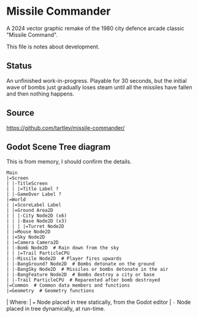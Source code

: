 # Missile Commander

A 2024 vector graphic remake of the 1980 city defence arcade classic "Missile Command".

This file is notes about development.

## Status

An unfinished work-in-progress. Playable for 30 seconds, but the initial
wave of bombs just gradually loses steam until all the missiles have fallen
and then nothing happens.

## Source

https://github.com/tartley/missile-commander/

## Godot Scene Tree diagram

This is from memory, I should confirm the details.

  ```
  Main
  |=Screen
  | |-TitleScreen
  | | |=Title Label ?
  | |-GameOver Label ?
  |=World
  | |=ScoreLabel Label
  | |=Ground Area2D
  | | |-City Node2D (x6)
  | | |-Base Node2D (x3)
  | | | |=Turret Node2D
  | |=Mouse Node2D
  | |=Sky Node2D
  | |=Camera Camera2D
  | |-Bomb Node2D  # Rain down from the sky
  | | |=Trail ParticleCPU
  | |-Missile Node2D  # Player fires upwards
  | |-BangGround? Node2D  # Bombs detonate on the ground
  | |-BangSky Node2D  # Missiles or bombs detonate in the air
  | |-BangFeature Node2D  # Bombs destroy a city or base
  | |-Trail ParticleCPU  # Reparented after bomb destroyed
  |=Common  # Common data members and functions
  |=Geometry  # Geometry functions
  ```

  | Where:
  | `=` Node placed in tree statically, from the Godot editor
  | `-` Node placed in tree dynamically, at run-time.
  ```

